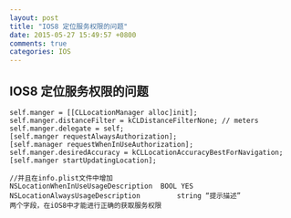 ```yaml
---
layout: post
title: "IOS8 定位服务权限的问题"
date: 2015-05-27 15:49:57 +0800
comments: true
categories: IOS
---
```

## IOS8 定位服务权限的问题
    self.manger = [[CLLocationManager alloc]init];
    self.manger.distanceFilter = kCLDistanceFilterNone; // meters
    self.manger.delegate = self;
    [self.manger requestAlwaysAuthorization];
    [self.manager requestWhenInUseAuthorization];
    self.manger.desiredAccuracy = kCLLocationAccuracyBestForNavigation;
    [self.manger startUpdatingLocation];

    //并且在info.plist文件中增加
    NSLocationWhenInUseUsageDescription  BOOL YES
    NSLocationAlwaysUsageDescription         string “提示描述”
    两个字段，在iOS8中才能进行正确的获取服务权限